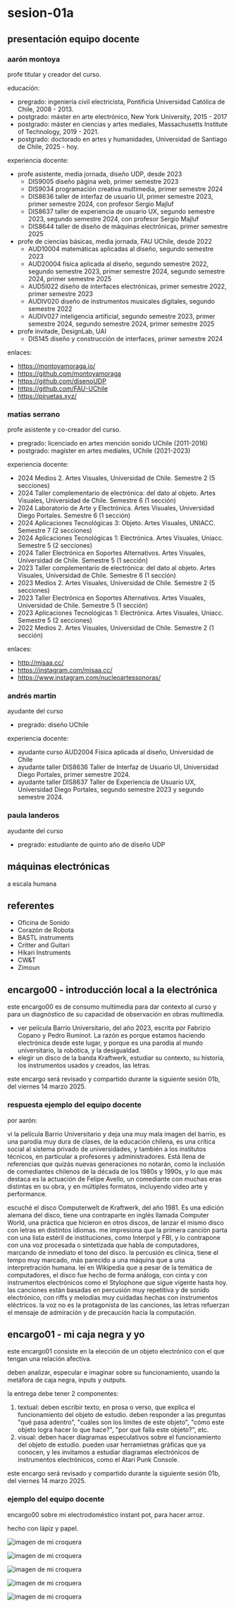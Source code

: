 # sesion-01a

## presentación equipo docente

### aarón montoya

profe titular y creador del curso.

educación:

* pregrado: ingeniería civil electricista, Pontificia Universidad Católica de Chile, 2008 - 2013.
* postgrado: máster en arte electrónico, New York University, 2015 - 2017
* postgrado: máster en ciencias y artes mediales, Massachusetts Institute of Technology, 2019 - 2021.
* postgrado: doctorado en artes y humanidades, Universidad de Santiago de Chile, 2025 - hoy.

experiencia docente:

* profe asistente, media jornada, diseño UDP, desde 2023
  * DIS9005 diseño página web, primer semestre 2023
  * DIS9034 programación creativa multimedia, primer semestre 2024
  * DIS8636 taller de interfaz de usuario UI, primer semestre 2023, primer semestre 2024, con profesor Sergio Majluf
  * DIS8637 taller de experiencia de usuario UX, segundo semestre 2023, segundo semestre 2024, con profesor Sergio Majluf
  * DIS8644 taller de diseño de máquinas electrónicas, primer semestre 2025
* profe de ciencias básicas, media jornada, FAU UChile, desde 2022
  * AUD10004 matemáticas aplicadas al diseño, segundo semestre 2023
  * AUD20004 física aplicada al diseño, segundo semestre 2022, segundo semestre 2023, primer semestre 2024, segundo semestre 2024, primer semestre 2025
  * AUD5I022 diseño de interfaces electrónicas, primer semestre 2022, primer semestre 2023
  * AUDIV020 diseño de instrumentos musicales digitales, segundo semestre 2022
  * AUDIV027 inteligencia artificial, segundo semestre 2023, primer semestre 2024, segundo semestre 2024, primer semestre 2025
* profe invitade, DesignLab, UAI
  * DIS145 diseño y construcción de interfaces, primer semestre 2024


enlaces:

* <https://montoyamoraga.io/>
* <https://github.com/montoyamoraga>
* <https://github.com/disenoUDP>
* <https://github.com/FAU-UChile>
* <https://piruetas.xyz/>

### matías serrano

profe asistente y co-creador del curso.

* pregrado: licenciado en artes mención sonido UChile (2011-2016)
* postgrado: magíster en artes mediales, UChile (2021-2023)

experiencia docente:

* 2024 Medios 2. Artes Visuales, Universidad de Chile. Semestre 2 (5 secciones)
* 2024 Taller complementario de electrónica: del dato al objeto. Artes Visuales, Universidad de Chile. Semestre 6 (1 sección)
* 2024 Laboratorio de Arte y Electrónica. Artes Visuales, Universidad Diego Portales. Semestre 6 (1 sección)
* 2024 Aplicaciones Tecnológicas 3: Objeto. Artes Visuales, UNIACC. Semestre 7 (2 secciones)
* 2024 Aplicaciones Tecnológicas 1: Electrónica. Artes Visuales, Uniacc. Semestre 5 (2 secciones)
* 2024 Taller Electrónica en Soportes Alternativos. Artes Visuales, Universidad de Chile. Semestre 5 (1 sección)
* 2023 Taller complementario de electrónica: del dato al objeto. Artes Visuales, Universidad de Chile. Semestre 6 (1 sección)
* 2023 Medios 2. Artes Visuales, Universidad de Chile. Semestre 2 (5 secciones)
* 2023 Taller Electrónica en Soportes Alternativos. Artes Visuales, Universidad de Chile. Semestre 5 (1 sección)
* 2023 Aplicaciones Tecnológicas 1: Electrónica. Artes Visuales, Uniacc. Semestre 5 (2 secciones)
* 2022 Medios 2. Artes Visuales, Universidad de Chile. Semestre 2 (1 sección)

enlaces:

* <http://misaa.cc/>
* <https://instagram.com/misaa.cc/>
* <https://www.instagram.com/nucleoartessonoras/>

### andrés martin

ayudante del curso

* pregrado: diseño UChile

experiencia docente:

* ayudante curso AUD2004 Física aplicada al diseño, Universidad de Chile
* ayudante taller DIS8636 Taller de Interfaz de Usuario UI, Universidad Diego Portales, primer semestre 2024.
* ayudante taller DIS8637 Taller de Experiencia de Usuario UX, Universidad Diego Portales, segundo semestre 2023 y segundo semestre 2024.

### paula landeros

ayudante del curso

* pregrado: estudiante de quinto año de diseño UDP

## máquinas electrónicas

a escala humana

## referentes

* Oficina de Sonido
* Corazón de Robota
* BASTL instruments
* Critter and Guitari
* Hikari Instruments
* CW&T
* Zimoun

## encargo00 - introducción local a la electrónica

este encargo00 es de consumo multimedia para dar contexto al curso y para un diagnóstico de su capacidad de observación en obras multimedia.

* ver película Barrio Universitario, del año 2023, escrita por Fabrizio Copano y Pedro Ruminot. La razón es porque estamos haciendo electrónica desde este lugar, y porque es una parodia al mundo universitario, la robótica, y la desigualdad.
* elegir un disco de la banda Kraftwerk, estudiar su contexto, su historia, los instrumentos usados y creados, las letras.

este encargo será revisado y compartido durante la siguiente sesión 01b, del viernes 14 marzo 2025.

### respuesta ejemplo del equipo docente

por aarón:

vi la película Barrio Universitario y deja una muy mala imagen del barrio, es una parodia muy dura de clases, de la educación chilena, es una crítica social al sistema privado de universidades, y también a los institutos técnicos, en particular a profesores y administradores. Está llena de referencias que quizás nuevas generaciones no notarán, como la inclusión de comediantes chilenos de la década de los 1980s y 1990s, y lo que más destaca es la actuación de Felipe Avello, un comediante con muchas eras distintas en su obra, y en múltiples formatos, incluyendo video arte y performance.

escuché el disco Computerwelt de Kraftwerk, del año 1981. Es una edición alemana del disco, tiene una contraparte en inglés llamada Computer World, una práctica que hicieron en otros discos, de lanzar el mismo disco con letras en distintos idiomas. me impresiona que la primera canción parta con una lista estéril de instituciones, como Interpol y FBI, y lo contrapone con una voz procesada o sintetizada que habla de computadores, marcando de inmediato el tono del disco. la percusión es clínica, tiene el tempo muy marcado, más parecido a una máquina que a una interpretración humana. leí en Wikipedia que a pesar de la temática de computadores, el disco fue hecho de forma análoga, con cinta y con instrumentos electrónicos como el Stylophone que sigue vigente hasta hoy. las canciones están basadas en percusión muy repetitiva y de sonido electrónico, con riffs y melodías muy cuidadas hechas con instrumentos eléctricos. la voz no es la protagonista de las canciones, las letras refuerzan el mensaje de admiración y de precaución hacia la computación.

## encargo01 - mi caja negra y yo

este encargo01 consiste en la elección de un objeto electrónico con el que tengan una relación afectiva.

deben analizar, especular e imaginar sobre su funcionamiento, usando la metáfora de caja negra, inputs y outputs.

la entrega debe tener 2 componentes:

1. textual: deben escribir texto, en prosa o verso, que explica el funcionamiento del objeto de estudio. deben responder a las preguntas "qué pasa adentro", "cuáles son los límites de este objeto", "cómo este objeto logra hacer lo que hace?", "por qué falla este objeto?", etc.
2. visual: deben hacer diagramas especulativos sobre el funcionamiento del objeto de estudio. pueden usar herramietnas gráficas que ya conocen, y les invitamos a estudiar diagramas electrónicos de instrumentos electrónicos, como el Atari Punk Console.

este encargo será revisado y compartido durante la siguiente sesión 01b, del viernes 14 marzo 2025.

### ejemplo del equipo docente

encargo00 sobre mi electrodoméstico instant pot, para hacer arroz.

hecho con lápiz y papel.

![imagen de mi croquera](./imagenes/encargo00-foto-00.jpg)

![imagen de mi croquera](./imagenes/encargo00-foto-01.jpg)

![imagen de mi croquera](./imagenes/encargo00-foto-02.jpg)

![imagen de mi croquera](./imagenes/encargo00-foto-03.jpg)

![imagen de mi croquera](./imagenes/encargo00-foto-04.jpg)
